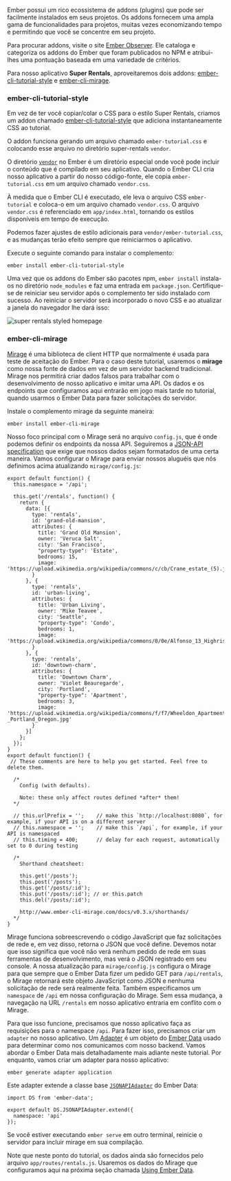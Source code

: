 Ember possui um rico ecossistema de addons (plugins) que pode ser facilmente instalados em seus projetos.
Os addons fornecem uma ampla gama de funcionalidades para projetos, muitas vezes economizando tempo e permitindo que você se concentre em seu projeto.

Para procurar addons, visite o site [Ember Observer](https://emberobserver.com/). Ele cataloga e categoriza os addons do Ember que foram publicados no NPM e atribui-lhes uma pontuação baseada em uma variedade de critérios.

Para nosso aplicativo **Super Rentals**, aproveitaremos dois addons: [ember-cli-tutorial-style](https://github.com/toddjordan/ember-cli-tutorial-style) e [ember-cli-mirage]( Http://www.ember-cli-mirage.com/).

### ember-cli-tutorial-style

Em vez de ter você copiar/colar o CSS para o estilo Super Rentals, criamos um addon chamado [ember-cli-tutorial-style](https://github.com/ember-learn/ember-cli-tutorial-style ) que adiciona instantaneamente CSS ao tutorial.

O addon funciona gerando um arquivo chamado `ember-tutorial.css` e colocando esse arquivo no diretório super-rentals `vendor`.

O diretório [`vendor`](../../addons-and-dependencies/managing-dependencies/#toc_other-assets) no Ember é um diretório especial onde você pode incluir o conteúdo que é compilado em seu aplicativo.
Quando o Ember CLI cria nosso aplicativo a partir do nosso código-fonte, ele copia `ember-tutorial.css` em um arquivo chamado `vendor.css`.

À medida que o Ember CLI é executado, ele leva o arquivo CSS `ember-tutorial` e coloca-o em um arquivo chamado `vendor.css`.
O arquivo `vendor.css` é referenciado em `app/index.html`, tornando os estilos disponíveis em tempo de execução.

Podemos fazer ajustes de estilo adicionais para `vendor/ember-tutorial.css`, e as mudanças terão efeito sempre que reiniciarmos o aplicativo.

Execute o seguinte comando para instalar o complemento:

```shell
ember install ember-cli-tutorial-style
```
Uma vez que os addons do Ember são pacotes npm, `ember install` instala-os no diretório `node_modules` e faz uma entrada em `package.json`. Certifique-se de reiniciar seu servidor após o complemento ter sido instalado com sucesso. Ao reiniciar o servidor será incorporado o novo CSS e ao atualizar a janela do navegador lhe dará isso:

![super rentals styled homepage](../../images/installing-addons/styled-super-rentals-basic.png)

### ember-cli-mirage

[Mirage](http://www.ember-cli-mirage.com/) é uma biblioteca de client HTTP que normalmente é usada para teste de aceitação do Ember.
Para o caso deste tutorial, usaremos o **mirage** como nossa fonte de dados em vez de um servidor backend tradicional.
Mirage nos permitirá criar dados falsos para trabalhar com o desenvolvimento de nosso aplicativo e imitar uma API.
Os dados e os endpoints que configuramos aqui entrarão em jogo mais tarde no tutorial, quando usarmos o Ember Data para fazer solicitações do servidor.

Instale o complemento mirage da seguinte maneira:

```shell
ember install ember-cli-mirage
```
Nosso foco principal com o Mirage será no arquivo `config.js`, que é onde podemos definir os endpoints da nossa API.
Seguiremos a [JSON-API specification](http://jsonapi.org/) que exige que nossos dados sejam formatados de uma certa maneira.
Vamos configurar o Mirage para enviar nossos aluguéis que nós definimos acima atualizando `mirage/config.js`:

```mirage/config.js{+1,+2,+3,+4,+5,+6,+7,+8,+9,+10,+11,+12,+13,+14,+15,+16,+17,+18,+19,+20,+21,+22,+23,+24,+25,+26,+27,+28,+29,+30,+31,+32,+33,+34,+35,+36,+37,+38,+39,+40,+41,+42,-43,-44,-45,-46,-47,-48,-49,-50,-51,-52,-53,-54,-55,-56,-57,-58,-59,-60,-61,-62,-63,-64,-65,-66,-67}
export default function() {
  this.namespace = '/api';

  this.get('/rentals', function() {
    return {
      data: [{
        type: 'rentals',
        id: 'grand-old-mansion',
        attributes: {
          title: 'Grand Old Mansion',
          owner: 'Veruca Salt',
          city: 'San Francisco',
          "property-type": 'Estate',
          bedrooms: 15,
          image: 'https://upload.wikimedia.org/wikipedia/commons/c/cb/Crane_estate_(5).jpg'
        }
      }, {
        type: 'rentals',
        id: 'urban-living',
        attributes: {
          title: 'Urban Living',
          owner: 'Mike Teavee',
          city: 'Seattle',
          "property-type": 'Condo',
          bedrooms: 1,
          image: 'https://upload.wikimedia.org/wikipedia/commons/0/0e/Alfonso_13_Highrise_Tegucigalpa.jpg'
        }
      }, {
        type: 'rentals',
        id: 'downtown-charm',
        attributes: {
          title: 'Downtown Charm',
          owner: 'Violet Beauregarde',
          city: 'Portland',
          "property-type": 'Apartment',
          bedrooms: 3,
          image: 'https://upload.wikimedia.org/wikipedia/commons/f/f7/Wheeldon_Apartment_Building_-_Portland_Oregon.jpg'
        }
      }]
    };
  });
}
export default function() {
 // These comments are here to help you get started. Feel free to delete them.

  /*
    Config (with defaults).

    Note: these only affect routes defined *after* them!
  */

  // this.urlPrefix = '';    // make this `http://localhost:8080`, for example, if your API is on a different server
  // this.namespace = '';    // make this `/api`, for example, if your API is namespaced
  // this.timing = 400;      // delay for each request, automatically set to 0 during testing

  /*
    Shorthand cheatsheet:

    this.get('/posts');
    this.post('/posts');
    this.get('/posts/:id');
    this.put('/posts/:id'); // or this.patch
    this.del('/posts/:id');

    http://www.ember-cli-mirage.com/docs/v0.3.x/shorthands/
  */
}
```

Mirage funciona sobreescrevendo o código JavaScript que faz solicitações de rede e, em vez disso, retorna o JSON que você define.
Devemos notar que isso significa que você não verá nenhum pedido de rede em suas ferramentas de desenvolvimento, mas verá o JSON registrado em seu console.
A nossa atualização para `mirage/config.js` configura o Mirage para que sempre que o Ember Data fizer um pedido GET para `/api/rentals`, o Mirage retornará este objeto JavaScript como JSON e nenhuma solicitação de rede será realmente feita.
Também especificamos um `namespace` de `/api` em nossa configuração do Mirage.
Sem essa mudança, a navegação na URL `/rentals` em nosso aplicativo entraria em conflito com o Mirage.

Para que isso funcione, precisamos que nosso aplicativo faça as requisições para o namespace `/api`.
Para fazer isso, precisamos criar um `adapter` no nosso aplicativo.
Um [Adapter](../../models/customizing-adapters) é um objeto do [Ember Data](../../models) usado para determinar como nos comunicamos com nosso backend.
Vamos abordar o Ember Data mais detalhadamente mais adiante neste tutorial.
Por enquanto, vamos criar um adapter para nosso aplicativo:

```shell
ember generate adapter application
```
Este adapter extende a classe base [`JSONAPIAdapter`](http://emberjs.com/api/data/classes/DS.JSONAPIAdapter.html) do Ember Data:

```app/adapters/application.js{+4}
import DS from 'ember-data';

export default DS.JSONAPIAdapter.extend({
  namespace: 'api'
});

```
Se você estiver executando `ember serve` em outro terminal, reinicie o servidor para incluir mirage em sua compilação.

Note que neste ponto do tutorial, os dados ainda são fornecidos pelo arquivo `app/routes/rentals.js`. Usaremos os dados do Mirage que configuramos aqui na próxima seção chamada [Using Ember Data](../ember-data/).
